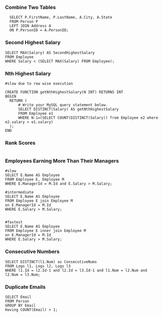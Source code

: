 ### Combine Two Tables
```
  SELECT P.FirstName, P.LastName, A.City, A.State
  FROM Person P
  LEFT JOIN Address A
  ON P.PersonID = A.PersonID;
```

### Second Highest Salary
```
SELECT MAX(Salary) AS SecondHighestSalary 
FROM Employee
WHERE Salary < (SELECT MAX(Salary) FROM Employee);
```

### Nth Highest Salary
```
#slow due to row wise execution

CREATE FUNCTION getNthHighestSalary(N INT) RETURNS INT
BEGIN
  RETURN (
      # Write your MySQL query statement below.
      SELECT DISTINCT(Salary) AS getNthHighestSalary
      FROM Employee e1
      WHERE N-1=(SELECT COUNT(DISTINCT(Salary)) from Employee e2 where e2.salary > e1.salary)
  );
END
```



### Rank Scores

```

```

### Employees Earning More Than Their Managers  
```
#slow
SELECT E.Name AS Employee
FROM Employee E, Employee M
WHERE E.ManagerId = M.Id and E.Salary > M.Salary;

#intermediate
SELECT E.Name AS Employee
FROM Employee E join Employee M
on E.ManagerId = M.Id 
WHERE E.Salary > M.Salary;


#fastest
SELECT E.Name AS Employee
FROM Employee E inner join Employee M
on E.ManagerId = M.Id 
WHERE E.Salary > M.Salary;
```


### Consecutive Numbers
```
SELECT DISTINCT(l1.Num) as ConsecutiveNums
FROM Logs l1, Logs l2, Logs l3
WHERE l1.Id = l2.Id-1 and l2.Id = l3.Id-1 and l1.Num = l2.Num and l2.Num = l3.Num; 
```

### Duplicate Emails
```
SELECT Email
FROM Person
GROUP BY Email
Having COUNT(Email) > 1;
```
